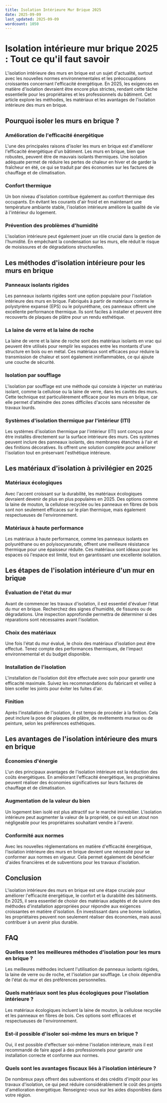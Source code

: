 ```yaml
---
title: Isolation Intérieure Mur Brique 2025
date: 2025-09-09
last_updated: 2025-09-09
wordcount: 1050
---
```


# Isolation intérieure mur brique 2025 : Tout ce qu'il faut savoir

L'isolation intérieure des murs en brique est un sujet d'actualité, surtout avec les nouvelles normes environnementales et les préoccupations croissantes concernant l'efficacité énergétique. En 2025, les exigences en matière d'isolation devraient être encore plus strictes, rendant cette tâche essentielle pour les propriétaires et les professionnels du bâtiment. Cet article explore les méthodes, les matériaux et les avantages de l'isolation intérieure des murs en brique.

## Pourquoi isoler les murs en brique ?

### Amélioration de l'efficacité énergétique

L'une des principales raisons d'isoler les murs en brique est d'améliorer l'efficacité énergétique d'un bâtiment. Les murs en brique, bien que robustes, peuvent être de mauvais isolants thermiques. Une isolation adéquate permet de réduire les pertes de chaleur en hiver et de garder la fraîcheur en été, ce qui se traduit par des économies sur les factures de chauffage et de climatisation.

### Confort thermique

Un bon niveau d'isolation contribue également au confort thermique des occupants. En évitant les courants d'air froid et en maintenant une température ambiante stable, l'isolation intérieure améliore la qualité de vie à l'intérieur du logement.

### Prévention des problèmes d'humidité

L'isolation intérieure peut également jouer un rôle crucial dans la gestion de l'humidité. En empêchant la condensation sur les murs, elle réduit le risque de moisissures et de dégradations structurelles.

## Les méthodes d'isolation intérieure pour les murs en brique

### Panneaux isolants rigides

Les panneaux isolants rigides sont une option populaire pour l'isolation intérieure des murs en brique. Fabriqués à partir de matériaux comme le polystyrène expansé (EPS) ou le polyuréthane, ces panneaux offrent une excellente performance thermique. Ils sont faciles à installer et peuvent être recouverts de plaques de plâtre pour un rendu esthétique.

### La laine de verre et la laine de roche

La laine de verre et la laine de roche sont des matériaux isolants en vrac qui peuvent être utilisés pour remplir les espaces entre les montants d'une structure en bois ou en métal. Ces matériaux sont efficaces pour réduire la transmission de chaleur et sont également ininflammables, ce qui ajoute une couche de sécurité.

### Isolation par soufflage

L'isolation par soufflage est une méthode qui consiste à injecter un matériau isolant, comme la cellulose ou la laine de verre, dans les cavités des murs. Cette technique est particulièrement efficace pour les murs en brique, car elle permet d'atteindre des zones difficiles d'accès sans nécessiter de travaux lourds.

### Systèmes d'isolation thermique par l'intérieur (ITI)

Les systèmes d'isolation thermique par l'intérieur (ITI) sont conçus pour être installés directement sur la surface intérieure des murs. Ces systèmes peuvent inclure des panneaux isolants, des membranes étanches à l'air et des finitions décoratives. Ils offrent une solution complète pour améliorer l'isolation tout en préservant l'esthétique intérieure.

## Les matériaux d'isolation à privilégier en 2025

### Matériaux écologiques

Avec l'accent croissant sur la durabilité, les matériaux écologiques devraient devenir de plus en plus populaires en 2025. Des options comme la laine de mouton, la cellulose recyclée ou les panneaux en fibres de bois sont non seulement efficaces sur le plan thermique, mais également respectueuses de l'environnement.

### Matériaux à haute performance

Les matériaux à haute performance, comme les panneaux isolants en polyuréthane ou en polyisocyanurate, offrent une meilleure résistance thermique pour une épaisseur réduite. Ces matériaux sont idéaux pour les espaces où l'espace est limité, tout en garantissant une excellente isolation.

## Les étapes de l'isolation intérieure d'un mur en brique

### Évaluation de l'état du mur

Avant de commencer les travaux d'isolation, il est essentiel d'évaluer l'état du mur en brique. Recherchez des signes d'humidité, de fissures ou de dégradations. Une inspection approfondie permettra de déterminer si des réparations sont nécessaires avant l'isolation.

### Choix des matériaux

Une fois l'état du mur évalué, le choix des matériaux d'isolation peut être effectué. Tenez compte des performances thermiques, de l'impact environnemental et du budget disponible.

### Installation de l'isolation

L'installation de l'isolation doit être effectuée avec soin pour garantir une efficacité maximale. Suivez les recommandations du fabricant et veillez à bien sceller les joints pour éviter les fuites d'air.

### Finition

Après l'installation de l'isolation, il est temps de procéder à la finition. Cela peut inclure la pose de plaques de plâtre, de revêtements muraux ou de peinture, selon les préférences esthétiques.

## Les avantages de l'isolation intérieure des murs en brique

### Économies d'énergie

L'un des principaux avantages de l'isolation intérieure est la réduction des coûts énergétiques. En améliorant l'efficacité énergétique, les propriétaires peuvent réaliser des économies significatives sur leurs factures de chauffage et de climatisation.

### Augmentation de la valeur du bien

Un logement bien isolé est plus attractif sur le marché immobilier. L'isolation intérieure peut augmenter la valeur de la propriété, ce qui est un atout non négligeable pour les propriétaires souhaitant vendre à l'avenir.

### Conformité aux normes

Avec les nouvelles réglementations en matière d'efficacité énergétique, l'isolation intérieure des murs en brique devient une nécessité pour se conformer aux normes en vigueur. Cela permet également de bénéficier d'aides financières et de subventions pour les travaux d'isolation.

## Conclusion

L'isolation intérieure des murs en brique est une étape cruciale pour améliorer l'efficacité énergétique, le confort et la durabilité des bâtiments. En 2025, il sera essentiel de choisir des matériaux adaptés et de suivre des méthodes d'installation appropriées pour répondre aux exigences croissantes en matière d'isolation. En investissant dans une bonne isolation, les propriétaires peuvent non seulement réaliser des économies, mais aussi contribuer à un avenir plus durable.

## FAQ

### Quelles sont les meilleures méthodes d'isolation pour les murs en brique ?

Les meilleures méthodes incluent l'utilisation de panneaux isolants rigides, la laine de verre ou de roche, et l'isolation par soufflage. Le choix dépendra de l'état du mur et des préférences personnelles.

### Quels matériaux sont les plus écologiques pour l'isolation intérieure ?

Les matériaux écologiques incluent la laine de mouton, la cellulose recyclée et les panneaux en fibres de bois. Ces options sont efficaces et respectueuses de l'environnement.

### Est-il possible d'isoler soi-même les murs en brique ?

Oui, il est possible d'effectuer soi-même l'isolation intérieure, mais il est recommandé de faire appel à des professionnels pour garantir une installation correcte et conforme aux normes.

### Quels sont les avantages fiscaux liés à l'isolation intérieure ?

De nombreux pays offrent des subventions et des crédits d'impôt pour les travaux d'isolation, ce qui peut réduire considérablement le coût des projets d'amélioration énergétique. Renseignez-vous sur les aides disponibles dans votre région.